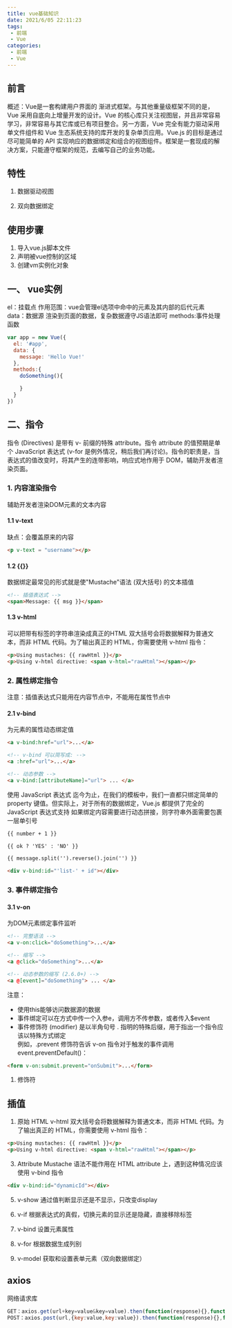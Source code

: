 ```yaml
---
title: vue基础知识
date: 2021/6/05 22:11:23
tags: 
 - 前端
 - Vue
categories: 
 - 前端
 - Vue
---
```


## 前言

概述：Vue是一套构建用户界面的 渐进式框架。与其他重量级框架不同的是，Vue 采用自底向上增量开发的设计。Vue 的核心库只关注视图层，并且非常容易学习，非常容易与其它库或已有项目整合。另一方面，Vue 完全有能力驱动采用单文件组件和 Vue 生态系统支持的库开发的复杂单页应用。Vue.js 的目标是通过尽可能简单的 API 实现响应的数据绑定和组合的视图组件。框架是一套现成的解决方案，只能遵守框架的规范，去编写自己的业务功能。
<!-- more -->

## 特性

1. 数据驱动视图

2. 双向数据绑定

## 使用步骤

1. 导入vue.js脚本文件
2. 声明被vue控制的区域
3. 创建vm实例化对象

## 一、 vue实例

el：挂载点
作用范围：vue会管理el选项中命中的元素及其内部的后代元素
data：数据源
渲染到页面的数据，复杂数据遵守JS语法即可
methods:事件处理函数

```js
var app = new Vue({
  el: '#app',
  data: {
    message: 'Hello Vue!'
  },
  methods:{
    doSomething(){

    }
  }
})
```

## 二、指令

指令 (Directives) 是带有 v- 前缀的特殊 attribute。指令 attribute 的值预期是单个 JavaScript 表达式 (v-for 是例外情况，稍后我们再讨论)。指令的职责是，当表达式的值改变时，将其产生的连带影响，响应式地作用于 DOM，辅助开发者渲染页面。

### 1. 内容渲染指令

辅助开发者渲染DOM元素的文本内容

#### 1.1 v-text

缺点：会覆盖原来的内容

```HTML
<p v-text = "username"></p>

```

#### 1.2 {{}}

数据绑定最常见的形式就是使"Mustache"语法 (双大括号) 的文本插值

```HTML
<!-- 插值表达式 -->
<span>Message: {{ msg }}</span> 
```

#### 1.3 v-html

可以把带有标签的字符串渲染成真正的HTML
双大括号会将数据解释为普通文本，而非 HTML 代码。为了输出真正的 HTML，你需要使用 v-html 指令：

```HTML
<p>Using mustaches: {{ rawHtml }}</p>
<p>Using v-html directive: <span v-html="rawHtml"></span></p>
```

### 2. 属性绑定指令

注意：插值表达式只能用在内容节点中，不能用在属性节点中

#### 2.1 v-bind

为元素的属性动态绑定值

```HTMl
<a v-bind:href="url">...</a>

<!-- v-bind 可以简写成: -->
<a :href="url">...</a>

<!-- 动态参数 -->
<a v-bind:[attributeName]="url"> ... </a>
```

使用 JavaScript 表达式
迄今为止，在我们的模板中，我们一直都只绑定简单的 property 键值。但实际上，对于所有的数据绑定，Vue.js 都提供了完全的 JavaScript 表达式支持
如果绑定内容需要进行动态拼接，则字符串外面需要包裹一层单引号

```HTML
{{ number + 1 }}

{{ ok ? 'YES' : 'NO' }}

{{ message.split('').reverse().join('') }}

<div v-bind:id="'list-' + id"></div>
```

### 3. 事件绑定指令

#### 3.1 v-on

为DOM元素绑定事件监听

```HTML
<!-- 完整语法 -->
<a v-on:click="doSomething">...</a>

<!-- 缩写 -->
<a @click="doSomething">...</a>

<!-- 动态参数的缩写 (2.6.0+) -->
<a @[event]="doSomething"> ... </a>
```

注意：

- 使用this能够访问数据源的数据
- 事件绑定可以在方式中传一个入参e，调用方不传参数，或者传入$event
- 事件修饰符 (modifier) 是以半角句号 . 指明的特殊后缀，用于指出一个指令应该以特殊方式绑定  
例如，.prevent 修饰符告诉 v-on 指令对于触发的事件调用 event.preventDefault()：

```HTML
<form v-on:submit.prevent="onSubmit">...</form>
```

1. 修饰符

## 插值

1. 原始 HTML v-html
双大括号会将数据解释为普通文本，而非 HTML 代码。为了输出真正的 HTML，你需要使用 v-html 指令：

```HTML
<p>Using mustaches: {{ rawHtml }}</p>
<p>Using v-html directive: <span v-html="rawHtml"></span></p>
```

3. Attribute
Mustache 语法不能作用在 HTML attribute 上，遇到这种情况应该使用 v-bind 指令

```HTML
<div v-bind:id="dynamicId"></div>
```

5. v-show
通过值判断显示还是不显示，只改变display

6. v-if
根据表达式的真假，切换元素的显示还是隐藏，直接移除标签

7. v-bind
设置元素属性

8. v-for
根据数据生成列别

9. v-model
获取和设置表单元素（双向数据绑定）

## axios

网络请求库

``` js
GET：axios.get(url+key=value&key=value).then(function(response){},function(error){})
POST：axios.post(url,{key:value,key:value}).then(function(response){},function(error){})
```
